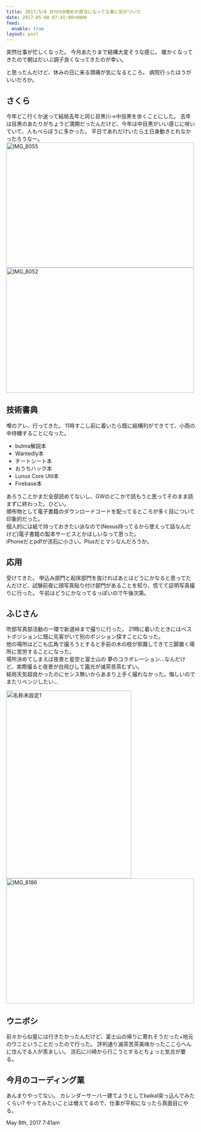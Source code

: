 ```yaml
---
title: 2017/5/8 日付の0埋めが適当になってる事に気がついた
date: 2017-05-08 07:41:00+0900
feed:
  enable: true
layout: post
---
```

<p>      突然仕事が忙しくなった。 今月あたりまで結構大変そうな感じ。      暖かくなってきたので朝はだいぶ調子良くなってきたのが幸い。    </p>    <p>      と思ったんだけど、休みの日に来る頭痛が気になるところ。      病院行ったほうがいいだろか。    </p>    <h2>さくら</h2>    <p>      今年どこ行くか迷って結局去年と同じ目黒川→中目黒を歩くことにした。      去年は目黒のあたりがちょうど満開だったんだけど、今年は中目黒がいい感じに咲いていて、人もべらぼうに多かった。      平日であれだけいたら土日身動きとれなかったろうなー。<br><a data-flickr-embed="true" href="https://www.flickr.com/photos/56290428@N06/33222306463/in/dateposted-public/" title="IMG_8055" target="_blank"><img src="https://c1.staticflickr.com/3/2910/33222306463_d4df5a6b66.jpg" width="500" height="333" alt="IMG_8055"></a>      <script async src="//embedr.flickr.com/assets/client-code.js" charset="utf-8"></script>      <a data-flickr-embed="true" href="https://www.flickr.com/photos/56290428@N06/33649540730/in/dateposted-public/" title="IMG_8052" target="_blank"><img src="https://c1.staticflickr.com/3/2908/33649540730_267b24378f.jpg" width="500" height="333" alt="IMG_8052"></a>      <script async src="//embedr.flickr.com/assets/client-code.js" charset="utf-8"></script>    </p>    <h2>技術書典</h2>    <p>      噂のアレ、行ってきた。      11時すこし前に着いたら既に結構列ができてて、小雨の中待機することになった。    </p>    <ul>      <li>bulma解説本</li>      <li>Wantedly本</li>      <li>チートシート本</li>      <li>おうちハック本</li>      <li>Lunux Core Util本</li>      <li>Firebase本</li>    </ul>    <p>      あろうことかまだ全部読めてないし、GWのどこかで読もうと思ってそのまま読まずに終わった。ひどい。<br>      頒布物として電子書籍のダウンロードコードを配ってるところが多く目について印象的だった。<br>      個人的には紙で持っておきたい派なので(Nexus持ってるから使えって話なんだけど)電子書籍の製本サービスとかほしいなって思った。<br>      iPhoneだとpdfが流石に小さい。Plusだとマシなんだろうか。    </p>    <h2>応用</h2>    <p>      受けてきた。      申込み部門と起床部門を抜ければあとはどうにかなると思ってたんだけど、試験前夜に顔写真貼り付け部門があることを知り、慌てて証明写真撮りに行った。      午前はどうにかなってるっぽいので午後次第。    </p>    <h2>ふじさん</h2>    <p>      吹部写真部活動の一環で新道峠まで撮りに行った。      21時に着いたときにはベストポジションに既に先客がいて別のポジション探すことになった。<br>      他の場所はどこも広角で撮ろうとすると手前の木の枝が邪魔してきて三脚置く場所に苦労することになった。<br>      場所決めてしまえば夜景と星空と富士山の      夢のコラボレーション…なんだけど、実際撮ると夜景が白飛びして露光が滅茶苦茶むずい。<br>      結局天気超良かったのにセンス無いからあまり上手く撮れなかった。悔しいのでまたリベンジしたい…    </p>    <p>      <a data-flickr-embed="true" href="https://www.flickr.com/photos/56290428@N06/34073869620/in/dateposted-public/" title="名称未設定1" target="_blank"><img src="https://c1.staticflickr.com/5/4187/34073869620_d75f4c5d4c.jpg" width="333" height="500" alt="名称未設定1"></a>      <script async src="//embedr.flickr.com/assets/client-code.js" charset="utf-8"></script>      <a data-flickr-embed="true" href="https://www.flickr.com/photos/56290428@N06/34468928625/in/dateposted-public/" title="IMG_8186" target="_blank"><img src="https://c1.staticflickr.com/5/4168/34468928625_0deb42612e.jpg" width="500" height="333" alt="IMG_8186"></a>      <script async src="//embedr.flickr.com/assets/client-code.js" charset="utf-8"></script>    </p>    <h2>ウニボシ</h2>    <p>      前々から似星には行きたかったんだけど、富士山の帰りに寄れそうだった+地元のウニということだったので行った。      評判通り滅茶苦茶美味かったここらへんに住んでる人が羨ましい。      流石に川崎から行こうとするとちょっと気合が要る。    </p>    <h2>今月のコーディング業</h2>    <p>      あんまりやってない。      カレンダーサーバー建てようとしてbaikal突っ込んでみたくらい?      やってみたいことは増えてるので、仕事が平和になったら真面目にやる。    </p>    <div id="footer">      <span id="timestamp"> May 8th, 2017 7:41am </span>    </div>
